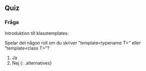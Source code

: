 ## Quiz

### Fråga 

Introduktion till klasstemplates:

Spelar det någon roll om du skriver "template&#60;typename T&#62;" eller "template&#60;class T&#62;"?

1. Ja
2. Nej
{: .alternatives}